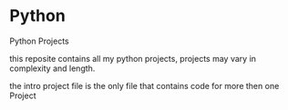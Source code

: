 # Python
Python Projects

this reposite contains all my python projects, projects may vary in complexity and length. 

the intro project file is the only file that contains code for more then one Project
